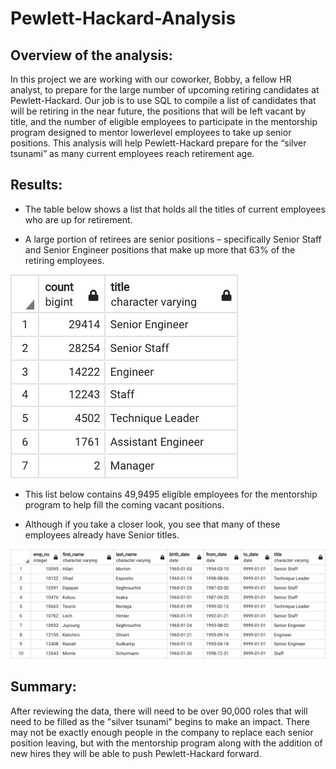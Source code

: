 # Pewlett-Hackard-Analysis
## Overview of the analysis: 

In this project we are working with our coworker, Bobby, a fellow HR analyst, to prepare for the large number of upcoming retiring candidates at Pewlett-Hackard. Our job is to use SQL to compile a list of candidates that will be retiring in the near future, the positions that will be left vacant by title, and the number of eligible employees to participate in the mentorship program designed to mentor lowerlevel employees to take up senior positions. This analysis will help Pewlett-Hackard prepare for the “silver tsunami” as many current employees reach retirement age.

## Results: 

* The table below shows a list that holds all the titles of current employees who are up for retirement. 

* A large portion of retirees are senior positions – specifically Senior Staff and Senior Engineer positions that make up more that 63% of the retiring employees. 

![ retiring_titles]( retiring_titles.png)

* This list below contains 49,9495 eligible employees for the mentorship program to help fill the coming vacant positions. 

* Although if you take a closer look, you see that many of these employees already have Senior titles. 

![ mentorship_eligibilty]( mentorship_eligibilty.png)

## Summary:

After reviewing the data, there will need to be over 90,000 roles that will need to be filled as the "silver tsunami" begins to make an impact. There may not be exactly enough people in the company to replace each senior position leaving, but with the mentorship program along with the addition of new hires they will be able to push Pewlett-Hackard forward. 
